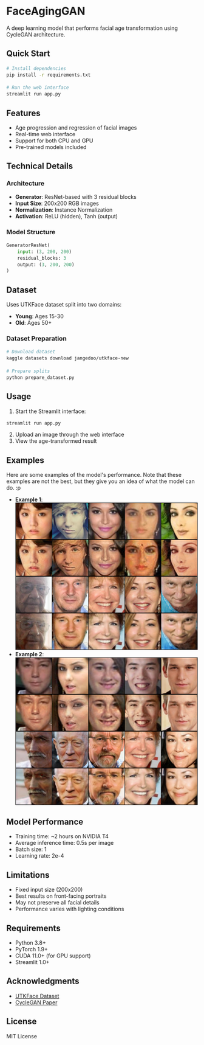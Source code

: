 # FaceAgingGAN

A deep learning model that performs facial age transformation using CycleGAN architecture.

## Quick Start

```bash
# Install dependencies
pip install -r requirements.txt

# Run the web interface
streamlit run app.py
```

## Features

- Age progression and regression of facial images
- Real-time web interface
- Support for both CPU and GPU
- Pre-trained models included

## Technical Details

### Architecture

- **Generator**: ResNet-based with 3 residual blocks
- **Input Size**: 200x200 RGB images
- **Normalization**: Instance Normalization
- **Activation**: ReLU (hidden), Tanh (output)

### Model Structure
```python
GeneratorResNet(
    input: (3, 200, 200)
    residual_blocks: 3
    output: (3, 200, 200)
)
```

## Dataset

Uses UTKFace dataset split into two domains:
- **Young**: Ages 15-30
- **Old**: Ages 50+

### Dataset Preparation
```bash
# Download dataset
kaggle datasets download jangedoo/utkface-new

# Prepare splits
python prepare_dataset.py
```

## Usage

1. Start the Streamlit interface:
```bash
streamlit run app.py
```

2. Upload an image through the web interface
3. View the age-transformed result

## Examples

Here are some examples of the model's performance. Note that these examples are not the best, but they give you an idea of what the model can do. :p

- **Example 1**: ![](examples/22600.png)
- **Example 2**: ![](examples/22800.png)

## Model Performance

- Training time: ~2 hours on NVIDIA T4
- Average inference time: 0.5s per image
- Batch size: 1
- Learning rate: 2e-4

## Limitations

- Fixed input size (200x200)
- Best results on front-facing portraits
- May not preserve all facial details
- Performance varies with lighting conditions

## Requirements

- Python 3.8+
- PyTorch 1.9+
- CUDA 11.0+ (for GPU support)
- Streamlit 1.0+


## Acknowledgments

- [UTKFace Dataset](https://susanqq.github.io/UTKFace/)
- [CycleGAN Paper](https://arxiv.org/abs/1703.10593)

## License

MIT License
